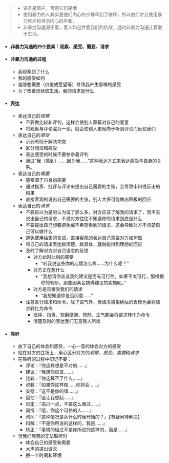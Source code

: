 > * 语言是窗户，否则它们是墙
> * 使用暴力的人其实是他们内心的宁静早到了破坏，所以他们才会使用暴力维护和寻求内心的平和。
> * 非暴力沟通源于爱，爱人如己并爱我们的仇敌，通过非暴力沟通让爱融于生活。

- #### 非暴力沟通的四个要素：观察、感受、需要、请求
- #### 非暴力沟通的过程
    - 我观察到了什么
    - 我的感受如何
    - 是哪些需要（价值或愿望等）导致我产生那样的感受
    - 为了改善现状或生活，我的请求是什么

- #### 表达
  - 表达自己的*观察*
    - 不要做比较和评判，这样会使别人蒙蔽对自己的爱意
    - 将观察与评论混为一谈，就会使别人更倾向于听到评论而反驳我们
  - 表达自己的*感受*
    - 示弱有助于解决冲突 
    - 区分想法和感受
    - 表达感受的时候不要参杂着评判
    - 通过“我（感到）……因为我……”这种表达方式来表达感受与自身的关系。
  - 表达自己的*需要*
    - 感受源于自身的需要
    - 通过指责、批评与评论来提出自己需要的主张，会导致申辩或反击的结果
    - 直接客观的说出自己需要的主张，别人大多可能做出积极的回应
  - 表达自己的*请求*
    - 不要自以为是的认为说了那么多，对方应该了解我的请求了，而不去说出自己的请求，不说对方往往不知道你的请求到底是什么
    - 不要提出自己想要避免或不希望看到的请求，这会导致对方不清楚自己可以做什么
    - 避免使用抽象的言语，直接客观的表达自己需要对方如何做
    - 将自己的请求表达越清楚、越具体，就越能得到理想的回应
    - 及时了解对方对自己请求的反馈
        - 对方此时此刻的感受
            - “听我说这些你的心情怎么样……为什么呢？”
        - 对方正在想什么
            - “我想请你谈谈我的建议是否有可行性。如果不太可行，那根据你的判断，那些因素会妨碍建议的实施呢。” 
        - 对方是否接受我们的请求
            - “我想知道你是否同意……“
    - 注意区分请求和命令，除了语气外，当请求被拒绝后的表现也会将请求转化为命令
        - 批评、指责、软磨硬泡、愤怒、生气都会将请求转化为命令
        - 清楚及时的表达我们无意强人所难
- #### 聆听
    - 放下自己的体会和感受，一心一意的体会对方的感受
    - 站在对方的立场上，用心区分对方的*观察*、*感受*、*需要*和*请求*
    - 在聆听的过程中切记不要：
        - 评论：『你这样想是不对的……』
        - 建议：『我想你应该……』
        - 比较：『你这算不了什么……』
        - 说教：『如果你这样做……你将会……』
        - 安慰：『这不是你的错……』
        - 回忆：『这让我想起……』
        - 否定：『高兴一点，不要这么难过……』
        - 同情：『哦，你这个可怜的人……』
        - 询问：『这种情况是从什么时候开始的？』【有疑问待解决】
        - 辩解：『不是你所说的这样的，我是……』
        - 矫正：『事情的经过不是你所说的这样的，而是……』
    - 当我们痛苦的无法聆听时
        - 体会自己的感受和需要
        - 大声的提出请求
        - 换一个时间和环境